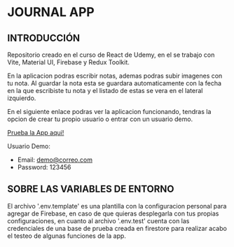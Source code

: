 # JOURNAL APP

## INTRODUCCIÓN

Repositorio creado en el curso de React de Udemy, en el se trabajo con Vite, Material UI, Firebase y Redux Toolkit.

En la aplicacion podras escribir notas, ademas podras subir imagenes con tu nota. Al guardar la nota esta se guardara automaticamente con la fecha en la que escribiste tu nota y el listado de estas se vera en el lateral izquierdo.

En el siguiente enlace podras ver la aplicacion funcionando, tendras la opcion de crear tu propio usuario o entrar con un usuario demo.

[Prueba la App aqui!](https://zingy-frangollo-90fc07.netlify.app)


Usuario Demo: 
* Email: demo@correo.com
* Password: 123456


## SOBRE LAS VARIABLES DE ENTORNO

El archivo '.env.template' es una plantilla con la configuracion personal para agregar de Firebase, en caso de que quieras desplegarla con tus propias configuraciones, en cuanto al archivo '.env.test' cuenta con las credenciales de una base de prueba creada en firestore para realizar acabo el testeo de algunas funciones de la app.